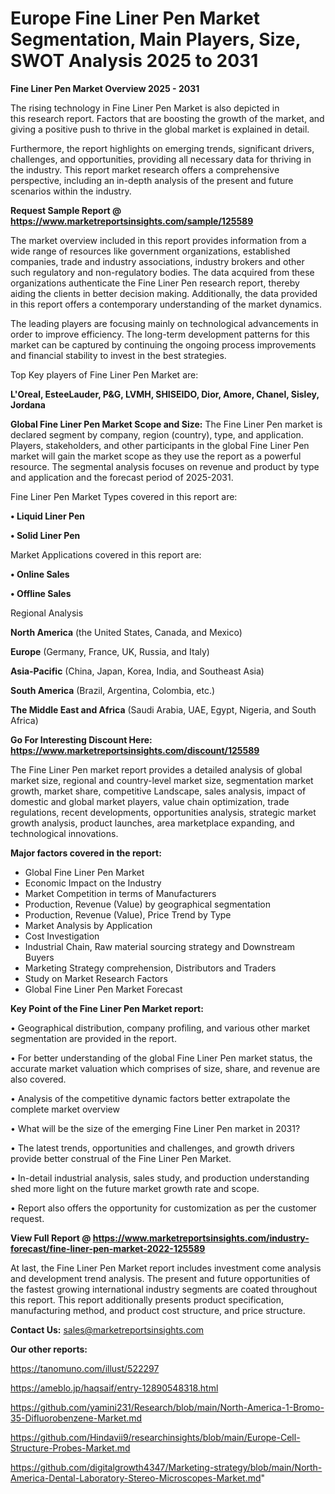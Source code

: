 # Europe Fine Liner Pen Market Segmentation, Main Players, Size, SWOT Analysis 2025 to 2031

<Strong> Fine Liner Pen Market Overview 2025 - 2031</strong>

The rising technology in Fine Liner Pen Market is also depicted in this research report. Factors that are boosting the growth of the market, and giving a positive push to thrive in the global market is explained in detail.

Furthermore, the report highlights on emerging trends, significant drivers, challenges, and opportunities, providing all necessary data for thriving in the industry. This report market research offers a comprehensive perspective, including an in-depth analysis of the present and future scenarios within the industry.

<strong>Request Sample Report @ <a href=https://www.marketreportsinsights.com/sample/125589>https://www.marketreportsinsights.com/sample/125589</a></strong>

The market overview included in this report provides information from a wide range of resources like government organizations, established companies, trade and industry associations, industry brokers and other such regulatory and non-regulatory bodies. The data acquired from these organizations authenticate the Fine Liner Pen research report, thereby aiding the clients in better decision making. Additionally, the data provided in this report offers a contemporary understanding of the market dynamics.

The leading players are focusing mainly on technological advancements in order to improve efficiency. The long-term development patterns for this market can be captured by continuing the ongoing process improvements and financial stability to invest in the best strategies.

Top Key players of Fine Liner Pen Market are:

<strong>L'Oreal, EsteeLauder, P&G, LVMH, SHISEIDO, Dior, Amore, Chanel, Sisley, Jordana</strong>

<strong><b>Global Fine Liner Pen Market Scope and Size:</b></strong>
The Fine Liner Pen market is declared segment by company, region (country), type, and application. Players, stakeholders, and other participants in the global Fine Liner Pen market will gain the market scope as they use the report as a powerful resource. The segmental analysis focuses on revenue and product by type and application and the forecast period of 2025-2031.

Fine Liner Pen Market Types covered in this report are:

<strong>• Liquid Liner Pen

• Solid Liner Pen</strong>

Market Applications covered in this report are:

<strong>• Online Sales

• Offline Sales</strong> 

Regional Analysis

<strong>North America</strong> (the United States, Canada, and Mexico)

<strong>Europe</strong> (Germany, France, UK, Russia, and Italy)

<strong>Asia-Pacific</strong> (China, Japan, Korea, India, and Southeast Asia)

<strong>South America</strong> (Brazil, Argentina, Colombia, etc.)

<strong>The Middle East and Africa</strong> (Saudi Arabia, UAE, Egypt, Nigeria, and South Africa)

<strong>Go For Interesting Discount Here: <a href=https://www.marketreportsinsights.com/discount/125589>https://www.marketreportsinsights.com/discount/125589</a></strong>

The Fine Liner Pen market report provides a detailed analysis of global market size, regional and country-level market size, segmentation market growth, market share, competitive Landscape, sales analysis, impact of domestic and global market players, value chain optimization, trade regulations, recent developments, opportunities analysis, strategic market growth analysis, product launches, area marketplace expanding, and technological innovations.

<strong><b>Major factors covered in the report:</b></strong>
<ul>
  <li>Global Fine Liner Pen Market </li>
  <li>Economic Impact on the Industry</li>
  <li>Market Competition in terms of Manufacturers</li>
  <li>Production, Revenue (Value) by geographical segmentation</li>
  <li>Production, Revenue (Value), Price Trend by Type</li>
  <li>Market Analysis by Application</li>
  <li>Cost Investigation</li>
  <li>Industrial Chain, Raw material sourcing strategy and Downstream Buyers</li>
  <li>Marketing Strategy comprehension, Distributors and Traders</li>
  <li>Study on Market Research Factors</li>
  <li>Global Fine Liner Pen Market Forecast</li>
</ul>

<strong><b>Key Point of the Fine Liner Pen Market report:</b></strong>

• Geographical distribution, company profiling, and various other market segmentation are provided in the report.

• For better understanding of the global Fine Liner Pen market status, the accurate market valuation which comprises of size, share, and revenue are also covered.

• Analysis of the competitive dynamic factors better extrapolate the complete market overview

• What will be the size of the emerging Fine Liner Pen market in 2031?

• The latest trends, opportunities and challenges, and growth drivers provide better construal of the Fine Liner Pen Market.

• In-detail industrial analysis, sales study, and production understanding shed more light on the future market growth rate and scope.

• Report also offers the opportunity for customization as per the customer request.

<strong><b>View Full Report @ <a href=https://www.marketreportsinsights.com/industry-forecast/fine-liner-pen-market-2022-125589>https://www.marketreportsinsights.com/industry-forecast/fine-liner-pen-market-2022-125589</a></b></strong>


At last, the Fine Liner Pen Market report includes investment come analysis and development trend analysis. The present and future opportunities of the fastest growing international industry segments are coated throughout this report. This report additionally presents product specification, manufacturing method, and product cost structure, and price structure.

<strong>Contact Us:</strong>
sales@marketreportsinsights.com

<strong>Our other reports:</strong>

<a href=https://tanomuno.com/illust/522297>https://tanomuno.com/illust/522297</a>

<a href=https://ameblo.jp/haqsaif/entry-12890548318.html>https://ameblo.jp/haqsaif/entry-12890548318.html</a>

<a href=https://github.com/yamini231/Research/blob/main/North-America-1-Bromo-35-Difluorobenzene-Market.md>https://github.com/yamini231/Research/blob/main/North-America-1-Bromo-35-Difluorobenzene-Market.md</a>

<a href=https://github.com/Hindavii9/researchinsights/blob/main/Europe-Cell-Structure-Probes-Market.md>https://github.com/Hindavii9/researchinsights/blob/main/Europe-Cell-Structure-Probes-Market.md</a>

<a href=https://github.com/digitalgrowth4347/Marketing-strategy/blob/main/North-America-Dental-Laboratory-Stereo-Microscopes-Market.md>https://github.com/digitalgrowth4347/Marketing-strategy/blob/main/North-America-Dental-Laboratory-Stereo-Microscopes-Market.md</a>"
